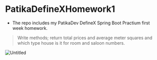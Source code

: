 # PatikaDefineXHomework1
* The repo includes my PatikaDev DefineX Spring Boot Practium first week homework.

> Write methods; return total prices and average meter squares and which type house is it for room and saloon numbers.




![Untitled](https://user-images.githubusercontent.com/82233346/215781960-76121f3c-cbcc-4ae7-99da-ab3cce1a594a.png)

